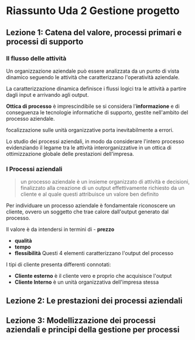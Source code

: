 # Riassunto Uda 2 Gestione progetto


## Lezione 1: Catena del valore, processi primari e processi di supporto

### Il flusso delle attività

Un organizzazione aziendale può essere analizzata da un punto di vista dinamico seguendo le attività che caratterizzano l'operatività aziendale.

La caratterizzazione dinamica definisce i flussi logici tra le attività a partire dagli input e arrivando agli output.

**Ottica di processo** è imprescindibile se si considera l'**informazione** e di conseguenza le tecnologie informatiche di supporto, gestite nell'ambito del processo aziendale.

focalizzazione sulle unità organizzative porta inevitabilmente a errori.

Lo studio dei processi aziendali, in modo da considerare l'intero processo evidenziando il legame tra  le attività interorganizzative in un ottica di ottimizzazione globale delle prestazioni dell'impresa.

### I Processi aziendali

> un processo aziendale è un insieme organizzato di attività e decisioni, finalizzato alla creazione di un output effettivamente richiesto da un cliente e al quale questi attribuisce un valore ben definito

Per individuare un processo aziendale è fondamentale riconoscere un cliente, ovvero un soggetto che trae calore dall'output generato dal processo.

Il valore è da intendersi in termini di - **prezzo** 
- **qualità** 
- **tempo** 
- **flessibilità**
Questi 4 elementi caratterizzano l'output del processo


I tipi di cliente presenta differenti connotati:
- **Cliente esterno** è il cliente vero e proprio che acquisisce l'output
- **Cliente Interno** è un unità organizzativa dell'impresa stessa



## Lezione 2: Le prestazioni dei processi aziendali


## Lezione 3: Modellizzazione dei processi aziendali e principi della gestione per processi
<!--stackedit_data:
eyJoaXN0b3J5IjpbLTE0MTI4MjA2MjUsLTEyMjc0NDU4Myw3Nz
g5NDg4MDgsLTczNTkwOTczNiwyMDk1MDg4NDU2LDc1NTUzMjYx
OCwxNTQ5MzMzMTczXX0=
-->
